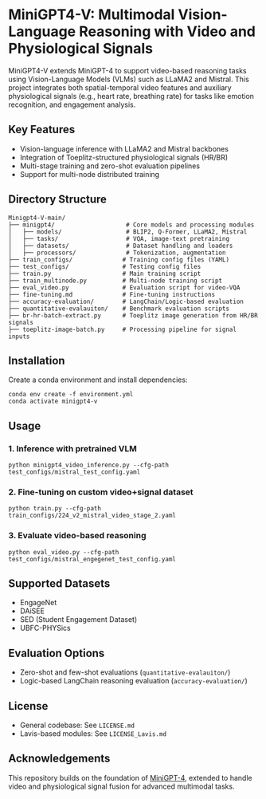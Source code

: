 # MiniGPT4-V: Multimodal Vision-Language Reasoning with Video and Physiological Signals

MiniGPT4-V extends MiniGPT-4 to support video-based reasoning tasks using Vision-Language Models (VLMs) such as LLaMA2 and Mistral. This project integrates both spatial-temporal video features and auxiliary physiological signals (e.g., heart rate, breathing rate) for tasks like emotion recognition,  and engagement analysis.

## Key Features

- Vision-language inference with LLaMA2 and Mistral backbones
- Integration of Toeplitz-structured physiological signals (HR/BR)
- Multi-stage training and zero-shot evaluation pipelines
- Support for multi-node distributed training

## Directory Structure

```
Minigpt4-V-main/
├── minigpt4/                    # Core models and processing modules
│   ├── models/                  # BLIP2, Q-Former, LLaMA2, Mistral
│   ├── tasks/                   # VQA, image-text pretraining
│   ├── datasets/                # Dataset handling and loaders
│   ├── processors/              # Tokenization, augmentation
├── train_configs/              # Training config files (YAML)
├── test_configs/               # Testing config files
├── train.py                    # Main training script
├── train_multinode.py          # Multi-node training script
├── eval_video.py               # Evaluation script for video-VQA
├── fine-tuning.md              # Fine-tuning instructions
├── accuracy-evaluation/        # LangChain/Logic-based evaluation
├── quantitative-evalauiton/    # Benchmark evaluation scripts
├── br-hr-batch-extract.py      # Toeplitz image generation from HR/BR signals
├── toeplitz-image-batch.py     # Processing pipeline for signal inputs
```

## Installation

Create a conda environment and install dependencies:

```
conda env create -f environment.yml
conda activate minigpt4-v
```

## Usage

### 1. Inference with pretrained VLM
```
python minigpt4_video_inference.py --cfg-path test_configs/mistral_test_config.yaml
```

### 2. Fine-tuning on custom video+signal dataset
```
python train.py --cfg-path train_configs/224_v2_mistral_video_stage_2.yaml
```

### 3. Evaluate video-based reasoning
```
python eval_video.py --cfg-path test_configs/mistral_engegenet_test_config.yaml
```

## Supported Datasets

- EngageNet
- DAiSEE
- SED (Student Engagement Dataset)
- UBFC-PHYSics

## Evaluation Options

- Zero-shot and few-shot evaluations (`quantitative-evalauiton/`)
- Logic-based LangChain reasoning evaluation (`accuracy-evaluation/`)

## License

- General codebase: See `LICENSE.md`
- Lavis-based modules: See `LICENSE_Lavis.md`

## Acknowledgements

This repository builds on the foundation of [MiniGPT-4](https://github.com/Vision-CAIR/MiniGPT-4), extended to handle video and physiological signal fusion for advanced multimodal tasks.
